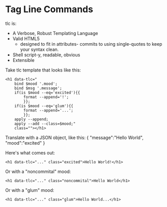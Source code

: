 # Tag Line Commands

tlc is:

* A Verbose, Robust Templating Language
* Valid HTML5
	* designed to fit in attributes- commits to using single-quotes to keep your syntax clean.
* Shell script-y, readable, obvious
* Extensible

Take tlc template that looks like this:

	<h1 data-tlc="
		bind $mood '.mood';
		bind $msg '.message';
		if(is $mood --eq='excited'){{
			format --append='!';
			}};
		if(is $mood --eq='glum'){{
			format --append='...';
			}};
		apply --append;
		apply --add --class=$mood;"
		class=""></h1>
	
Translate with a JSON object, like this:
	{
		"message":"Hello World",
		"mood":"excited"
	}
	
Here's what comes out:

	<h1 data-tlc="..." class="excited">Hello World!</h1>
	
Or with a "noncommital" mood:

	<h1 data-tlc="..." class="noncommital">Hello World</h1>

Or with a "glum" mood:

	<h1 data-tlc="..." class="glum">Hello World...</h1>